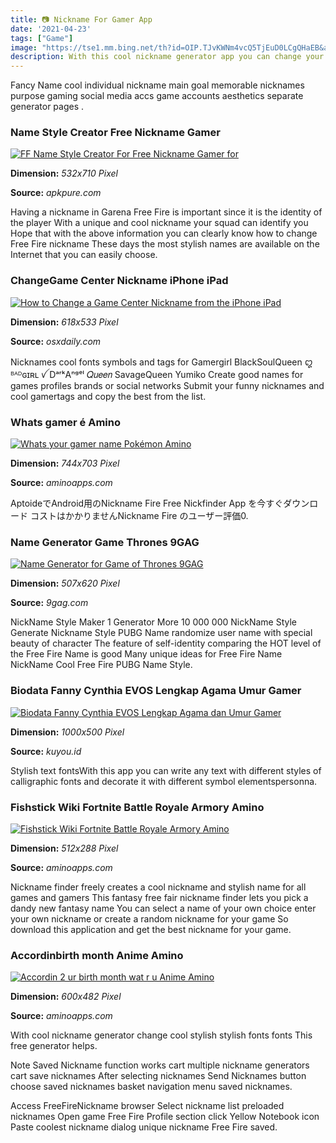 ```yaml
---
title: 📷 Nickname For Gamer App
date: '2021-04-23'
tags: ["Game"]
image: "https://tse1.mm.bing.net/th?id=OIP.TJvKWNm4vcQ5TjEuD0LCgQHaEB&amp;pid=15.1"
description: With this cool nickname generator app you can change your name to a cool stylish name with stylish fonts and best fonts This free name generator helps in sol
---
```




Fancy Name cool individual nickname main goal memorable nicknames purpose gaming social media accs game accounts aesthetics separate generator pages .



### Name Style Creator Free Nickname Gamer 

[![FF Name Style Creator For Free  Nickname Gamer for ](https://image.winudf.com/v2/image1/aW8ua29kdWxhci5zdWJoYWtpMTAwLnN0eWxldGV4dGFuZHN5bWJvbHNfc2NyZWVuXzEwXzE2MTM0NzQ0NTBfMDQx/screen-10.jpg?h=710&amp;fakeurl=1&amp;type=.jpg)](https://image.winudf.com/v2/image1/aW8ua29kdWxhci5zdWJoYWtpMTAwLnN0eWxldGV4dGFuZHN5bWJvbHNfc2NyZWVuXzEwXzE2MTM0NzQ0NTBfMDQx/screen-10.jpg?h=710&amp;fakeurl=1&amp;type=.jpg)


**Dimension:** _532x710 Pixel_ 

**Source:** _apkpure.com_ 


Having a nickname in Garena Free Fire is important since it is the identity of the player With a unique and cool nickname your squad can identify you Hope that with the above information you can clearly know how to change Free Fire nickname These days the most stylish names are available on the Internet that you can easily choose.


###  ChangeGame Center Nickname iPhone iPad

[![How to Change a Game Center Nickname from the iPhone  iPad](https://cdn.osxdaily.com/wp-content/uploads/2014/03/change-game-center-nickname.jpg)](https://cdn.osxdaily.com/wp-content/uploads/2014/03/change-game-center-nickname.jpg)


**Dimension:** _618x533 Pixel_ 

**Source:** _osxdaily.com_ 


Nicknames cool fonts symbols and tags for Gamergirl BlackSoulQueen ꨁᴮᴬᴰɢɪʀʟ ꪜ DᵃʳᵏAⁿᵍᵉˡ 𝑄𝑢𝑒𝑒𝑛 SavageQueen Yumiko Create good names for games profiles brands or social networks Submit your funny nicknames and cool gamertags and copy the best from the list.


### Whats gamer é Amino

[![Whats your gamer name  Pokémon Amino](https://pm1.narvii.com/6466/59fb0421313e8b9175453027d1d5e4bd2e378121_hq.jpg)](https://pm1.narvii.com/6466/59fb0421313e8b9175453027d1d5e4bd2e378121_hq.jpg)


**Dimension:** _744x703 Pixel_ 

**Source:** _aminoapps.com_ 


AptoideでAndroid用のNickname Fire Free Nickfinder App を今すぐダウンロード コストはかかりませんNickname Fire のユーザー評価0.


### Name Generator Game Thrones 9GAG

[![Name Generator for Game of Thrones  9GAG](https://images-cdn.9gag.com/photo/aB3Z16A_700b.jpg)](https://images-cdn.9gag.com/photo/aB3Z16A_700b.jpg)


**Dimension:** _507x620 Pixel_ 

**Source:** _9gag.com_ 


NickName Style Maker 1 Generator More 10 000 000 NickName Style Generate Nickname Style PUBG Name randomize user name with special beauty of character The feature of self-identity comparing the HOT level of the Free Fire Name is good Many unique ideas for Free Fire Name NickName Cool Free Fire PUBG Name Style.


### Biodata Fanny Cynthia EVOS Lengkap Agama Umur Gamer 

[![Biodata Fanny Cynthia EVOS Lengkap Agama dan Umur Gamer ](https://kuyou.id/content/images/evos-funi-20210203065906.jpg)](https://kuyou.id/content/images/evos-funi-20210203065906.jpg)


**Dimension:** _1000x500 Pixel_ 

**Source:** _kuyou.id_ 


Stylish text fontsWith this app you can write any text with different styles of calligraphic fonts and decorate it with different symbol elementspersonna.


### Fishstick Wiki Fortnite Battle Royale Armory Amino

[![Fishstick  Wiki  Fortnite Battle Royale Armory Amino](http://pm1.narvii.com/7101/a7ddef3a23236fd6a7eab388a6664112e57a0376r1-1920-1080v2_00.jpg)](http://pm1.narvii.com/7101/a7ddef3a23236fd6a7eab388a6664112e57a0376r1-1920-1080v2_00.jpg)


**Dimension:** _512x288 Pixel_ 

**Source:** _aminoapps.com_ 


Nickname finder freely creates a cool nickname and stylish name for all games and gamers This fantasy free fair nickname finder lets you pick a dandy new fantasy name You can select a name of your own choice enter your own nickname or create a random nickname for your game So download this application and get the best nickname for your game.


### Accordinbirth month Anime Amino

[![Accordin 2 ur birth month wat r u  Anime Amino](http://s3.narvii.com/image/w7clesguxtqbxgcchcxq5txjgnjtegwu_hq.jpg)](http://s3.narvii.com/image/w7clesguxtqbxgcchcxq5txjgnjtegwu_hq.jpg)


**Dimension:** _600x482 Pixel_ 

**Source:** _aminoapps.com_ 



With cool nickname generator change cool stylish stylish fonts fonts This free generator helps.


Note Saved Nickname function works cart multiple nickname generators cart save nicknames After selecting nicknames Send Nicknames button choose saved nicknames basket navigation menu saved nicknames.


Access FreeFireNickname browser Select nickname list preloaded nicknames Open game Free Fire Profile section click Yellow Notebook icon Paste coolest nickname dialog unique nickname Free Fire saved.




